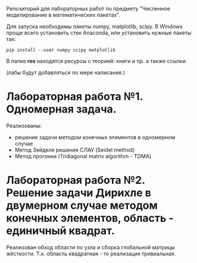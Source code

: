 Репозиторий для лабораторных работ по предмету "Численное моделирование в математических пакетах".

Для запуска необходимы пакеты numpy, matplotlib, scipy.
В Windows проще всего установить стек Anaconda,
или установить нужные пакеты так:

```
pip install --user numpy scipy matplotlib
```

В папке __res__ находятся ресурсы с теорией: книги и пр. а также ссылки. 

(лабы будут добавляться по мере написания.)


# Лабораторная работа №1. Одномерная задача.

Реализованы:
- решение задачи методом конечных элементов в одномерном случае
- Метод Зейделя решения СЛАУ (Seidel method)
- Метод прогонки (Tridiagonal matrix algorithm - TDMA)


# Лабораторная работа №2. Решение задачи Дирихле в двумерном случае методом конечных элементов, область - единичный квадрат.

Реализован обход области по узла и сборка глобальной матрицы жёсткости.
Т.к. область квадратная - то реализация тривиальная.
